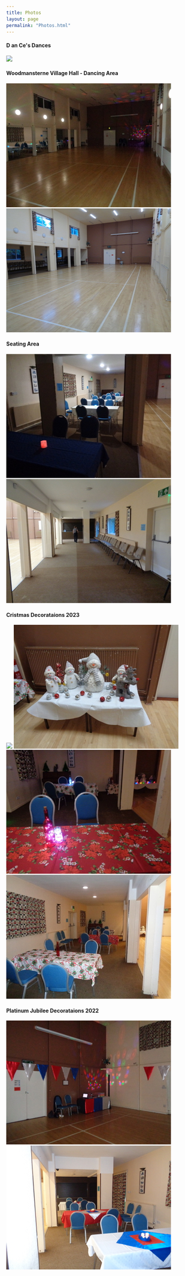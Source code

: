 ```yaml
---
title: Photos
layout: page
permalink: "Photos.html"
---
```

<article class="grid_12 grid_12 center-text">
  <h4>D an Ce's Dances</h4>
<img src="images/Lights_flashing.gif" class="padded-bottom"/>
</article>

<article class="grid_12 center-text">
<h4>Woodmansterne Village Hall - Dancing Area</h4>
 </article> 
 
 <article class="grid_6 center-text">
<img src="images/DSC04058c440.JPG" class="padded-bottom"/>
</article>

 <article class="grid_6 center-text">
<img src="images/WVH_Hall_from_door440.JPG" class="padded-bottom"/>
</article>

<article class="grid_12 center-text">
<h4>Seating Area</h4>
 </article> 
 
 <article class="grid_6 center-text">
  <img src="images/DSC04060c440.JPG" class="padded-bottom"/>
</article>

 <article class="grid_6 center-text">
  <img src="images/WVH_Seating_area440.JPG" class="padded-bottom"/>
</article>

  <article class="grid_12 center-text padded bottom">
<h4>Cristmas Decorataions 2023</h4>
</article>

<article class="grid_6 center-text padded bottom">
<img src="images/20231215_200111s520.jpg)" class="padded-bottom"/>
<img src="images/Christmas_decorations_2d.JPG" class="padded-bottom"/>
  <BR>
</article>

<article class="grid_6 center-text padded bottom">
  <img src="images/Christmas_tablesd.JPG" class="padded-bottom"/>
  <img src="images/Christmas_tables_2d.JPG" class="padded-bottom"/>
</article>

<article class="grid_12 center-text padded bottom">
<h4>Platinum Jubilee Decorataions 2022</h4>
</article>

<article class="grid_6 center-text padded bottom">
<img src="images/DSC04174s.JPG" class="padded-bottom"/>
  <BR>
</article>

  <article class="grid_6 center-text padded bottom">
 <img src="images/DSC04172s.JPG" class="padded-bottom"/>
</article>









